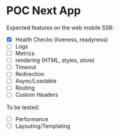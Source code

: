 # POC Next App

Expected features on the web mobile SSR:

- [x] Health Checks (liveness, readyness)
- [ ] Logs
- [ ] Metrics
- [ ] rendering (HTML, styles, store)
- [ ] Timeout
- [ ] Redirection
- [ ] Async/Loadable
- [ ] Routing
- [ ] Custom Headers

To be tested:

- [ ] Performance
- [ ] Layouting/Templating
